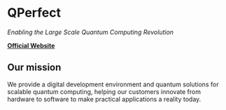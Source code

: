 # QPerfect

_Enabling the Large Scale Quantum Computing Revolution_

**[Official Website](https://qperfect.io/)**

## Our mission

We provide a digital development environment and quantum solutions for scalable
quantum computing, helping our customers innovate from hardware to software to
make practical applications a reality today.

